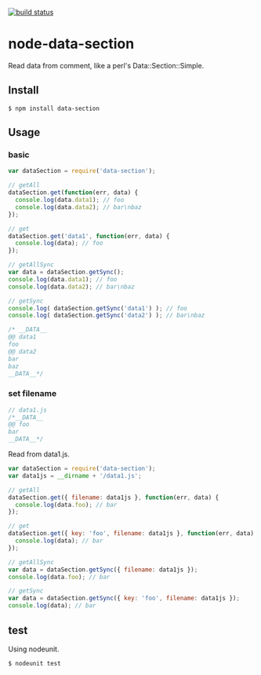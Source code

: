 [![build status](https://secure.travis-ci.org/hokaccha/node-data-section.png)](http://travis-ci.org/hokaccha/node-data-section)
# node-data-section

Read data from comment, like a perl's Data::Section::Simple.

## Install

    $ npm install data-section

## Usage

### basic

``` js
var dataSection = require('data-section');

// getAll
dataSection.get(function(err, data) {
  console.log(data.data1); // foo
  console.log(data.data2); // bar\nbaz
});

// get
dataSection.get('data1', function(err, data) {
  console.log(data); // foo
});

// getAllSync
var data = dataSection.getSync();
console.log(data.data1); // foo
console.log(data.data2); // bar\nbaz

// getSync
console.log( dataSection.getSync('data1') ); // foo
console.log( dataSection.getSync('data2') ); // bar\nbaz

/* __DATA__
@@ data1
foo
@@ data2
bar
baz
__DATA__*/
```

### set filename

``` js
// data1.js
/*__DATA__
@@ foo
bar
__DATA__*/
```

Read from data1.js.

``` js
var dataSection = require('data-section');
var data1js = __dirname + '/data1.js';

// getAll
dataSection.get({ filename: data1js }, function(err, data) {
  console.log(data.foo); // bar
});

// get
dataSection.get({ key: 'foo', filename: data1js }, function(err, data) {
  console.log(data); // bar
});

// getAllSync
var data = dataSection.getSync({ filename: data1js });
console.log(data.foo); // bar

// getSync
var data = dataSection.getSync({ key: 'foo', filename: data1js });
console.log(data); // bar
```

## test

Using nodeunit.

``` js
$ nodeunit test
```
